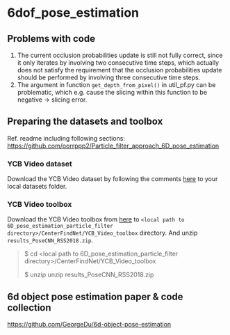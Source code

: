# 6dof_pose_estimation
## Problems with code
1. The current occlusion probabilities update is still not fully correct, since it only iterates by involving two consecutive time steps,
which actually does not satisfy the requirement that the occlusion probabilities update should be performed by involving 
three consecutive time steps.
2. The argument in function `get_depth_from_pixel()` in util_pf.py can be problematic, which e.g. cause the slicing within
this function to be negative -> slicing error.

## Preparing the datasets and toolbox
Ref. readme including following sections: https://github.com/oorrppp2/Particle_filter_approach_6D_pose_estimation
### YCB Video dataset
Download the YCB Video dataset by following the comments [here](https://github.com/yuxng/PoseCNN/issues/81) to your local datasets folder.
### YCB Video toolbox
Download the YCB Video toolbox from [here](https://github.com/yuxng/YCB_Video_toolbox) to 
`<local path to 6D_pose_estimation_particle_filter directory>/CenterFindNet/YCB_Video_toolbox` directory. And unzip 
`results_PoseCNN_RSS2018.zip`.
> $ cd <local path to 6D_pose_estimation_particle_filter directory>/CenterFindNet/YCB_Video_toolbox
> 
> $ unzip unzip results_PoseCNN_RSS2018.zip

## 6d object pose estimation paper & code collection
https://github.com/GeorgeDu/6d-object-pose-estimation